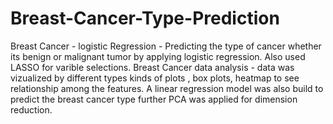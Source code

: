 # Breast-Cancer-Type-Prediction

Breast Cancer - logistic Regression - Predicting the type of cancer whether its benign or malignant tumor by applying logistic regression. Also used LASSO for varible selections.
Breast Cancer data analysis - data was vizualized by different types kinds of plots , box plots, heatmap to see relationship among the features. A linear regression model was also build to predict the breast cancer type further PCA was applied for dimension reduction.
